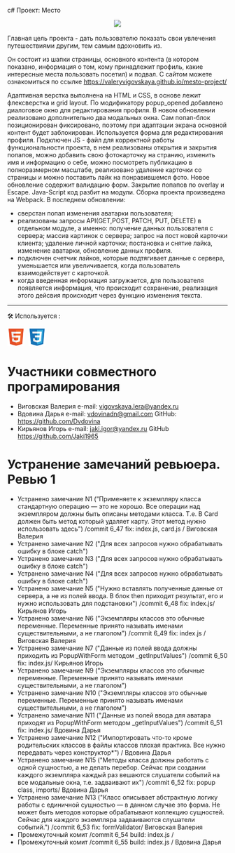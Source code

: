 c# Проект: Место


<div id="header" align="center">
  <img src="https://media.giphy.com/media/kDO5RDvqN0nLUxzN1i/giphy.gif" width="200"/>
</div>


 Главная цель проекта - дать пользователю показать свои увлечения путешествиями другим, тем самым вдохновить из.

 Он состоит из шапки страницы, основного контента (в котором показано, информация о том, кому принадлежит профиль, какие интересные места пользовать посетил) и подвал. С сайтом можете ознакомиться по ссылке https://valeryvigovskaya.github.io/mesto-project/

 Адаптивная верстка выполнена на HTML и CSS, в основе лежит флексверстка и grid layout. По модификатору popup_opened добавлено диалоговое окно для редактирования профиля. В новом обновлении реализовано дополнительно два модальных окна. Сам попап-блок позиционирован фиксировано, поэтому при адаптации экрана основной контент будет заблокирован. Используется форма для редактирования профиля. Подключен  JS - файл для корректной работы функциональности проекта, в нем реализованы открытия и закрытия попапов, можно добавить свою фотокарточку на странию, изменить имя и информацию о себе, можно посмотреть публикацию в полноразмерном масштабе, реализовано удаление карточки со страницы и можно поставить лайк на понравившемся фото.
 Новое обновление содержит валидацию форм. Закрытие попапов по overlay и Escape. Java-Script код разбит на модули. Сборка проекта произведена на Webpack.
 В последнем обновлении:
 - сверстан попап изменения аватарки пользователя;
 - реализованы запросы API(GET,POST, PATCH, PUT, DELETE) в отдельном модуле, а именно: получение данных пользователя с сервера; массив картинок с сервера; запрос на пост новой карточки клиента;
 удаление личной карточки; постановка и снятие лайка, изменение аватарки, обновление данных профиля.
 - подключен счетчик лайков, которые подтягивает данные с сервера, уменьшается или увеличивается, когда пользователь взаимодействует с карточкой.
 - когда введенная информация загружается, для пользователя появляется информация, что происходит сохранение, реализация этого дейсвия происходит через функцию изменения текста.




 ---
  :hammer_and_wrench: Используется :

 <div>
  <img src="https://github.com/devicons/devicon/blob/master/icons/html5/html5-original.svg" title="HTML5" alt="HTML5" width="40" height="40"/>&nbsp;
  <img src="https://github.com/devicons/devicon/blob/master/icons/css3/css3-original.svg" title="CSS" alt="CSS" width="40" height="40"/>&nbsp;
</div>


# Участники совместного програмирования
* Виговская Валерия e-mail: vigovskaya.lera@yandex.ru
* Вдовина Дарья e-mail: vdovinadn@gmail.com GitHub: https://github.com/Dvdovina
* Кирьянов Игорь e-mail: jaki.igor@yandex.ru GitHub https://github.com/Jaki1965

# Устранение замечаний ревьюера. Ревью 1
* Устранено замечание N1 ("Применяете к экземпляру класса стандартную операцию — это не хорошо. Все операции над экземпляром должны быть описаны методами класса. Т.е. В Card должен быть метод который удаляет карту. Этот метод нужно использовать здесь") /commit 6_47 fix: index.js, card.js / Виговская Валерия
* Устранено замечание N2 ("Для всех запросов нужно обрабатывать ошибку в блоке catch")
* Устранено замечание N3 ("Для всех запросов нужно обрабатывать ошибку в блоке catch")
* Устранено замечание N4 ("Для всех запросов нужно обрабатывать ошибку в блоке catch")
* Устранено замечание N5 ("Нужно вставлять полученные данные от сервера, а не из полей ввода. В блок then приходит результат, его и нужно использовать для подстановки")  /commit 6_48 fix: index.js/ Кирьянов Игорь
* Устранено замечание N6 ("Экземпляры классов это обычные переменные. Переменные принято называть именами существительными, а не глаголом") /commit 6_49 fix: index.js / Виговская Валерия
* Устранено замечание N7 ("Данные из полей ввода должны приходить из PopupWithForm методом _getInputValues")  /commit 6_50 fix: index.js/ Кирьянов Игорь
* Устранено замечание N9 ("Экземпляры классов это обычные переменные. Переменные принято называть именами существительными, а не глаголом")
* Устранено замечание N10 ("Экземпляры классов это обычные переменные. Переменные принято называть именами существительными, а не глаголом")
* Устранено замечание N11  ("Данные из полей ввода для аватара приходят из PopupWithForm методом _getInputValues") /commit 6_51 fix: index.js/ Вдовина Дарья
* Устранено замечание N12  ("Импортировать что-то кроме родительских классов в файлы классов плохая практика. Все нужно передавать через конструктор*") / Вдовина Дарья
* Устранено замечание N15 ("Методы класса должны работать с одной сущностью, а не делать перебор. Сейчас при создании каждого экземпляра каждый раз вешаются слушатели событий на все модальные окна, т.е. задваивают их") /commit 6_52 fix: popup class, imports/ Вдовина Дарья
* Устранено замечание N13 ("Класс описывает абстрактную логику работы с единичной сущностью — в данном случае это форма. Не может быть методов которые обрабатывают коллекцию сущностей. Сейчас для каждого экземпляра задваиваются слушатели событий.") /commit 6_53 fix: formValidator/ Виговская Валерия
* Промежуточный комит /commit 6_54 build: index.js /
* Промежуточный комит /commit 6_55 build: index.js / Вдовина Дарья

